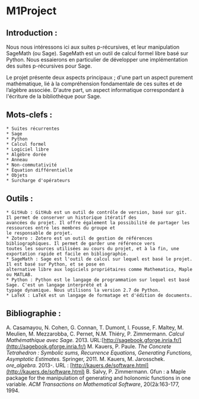 # M1Project

## Introduction : 
Nous nous intéressons ici aux suites p-récursives, et leur manipulation SageMath (ou Sage). SageMath est un outil de calcul formel libre basé sur Python. Nous essaierons en particulier de développer une implémentation des suites p-récursives pour Sage.

Le projet présente deux aspects principaux ; d'une part un aspect purement mathématique, lié à la compréhension fondamentale de ces suites et de l’algèbre associée. D'autre part, un aspect informatique correspondant à l'écriture de la bibliothèque pour Sage.


## Mots-clefs :
	* Suites récurrentes
	* Sage
	* Python
	* Calcul formel
	* Logiciel libre
	* Algèbre dorée
	* Anneau
	* Non-commutativité
	* Équation différentielle
	* Objets
	* Surcharge d'opérateurs


## Outils :
	* GitHub : GitHub est un outil de contrôle de version, basé sur git. Il permet de conserver un historique itératif des
	avancées du projet. Il offre également la possibilité de partager les ressources entre les membres du groupe et 
	le responsable de projet.
	* Zotero : Zotero est un outil de gestion de références bibliographiques. Il permet de garder une référence vers 
	toutes les sources utilisées au cours du projet, et à la fin, une exportation rapide et facile en bibliographie.
	* SageMath : Sage est l'outil de calcul sur lequel est basé le projet. Il est basé sur Python, et se pose en
	alternative libre aux logiciels propriétaires comme Mathematica, Maple ou MATLAB.
	* Python : Python est le langage de programmation sur lequel est basé Sage. C'est un langage interprété et à
	typage dynamique. Nous utilisons la version 2.7 de Python.
	* LaTeX : LaTeX est un langage de formatage et d'édition de documents.

## Bibliographie :
A. Casamayou, N. Cohen, G. Connan, T. Dumont, l. Fousse, F. Maltey, M. Meulien, M. Mezzarobba, C. Pernet,
N.M. Thiéry, P. Zimmermann. _Calcul Mathémathique avec Sage._ 2013.
URL:[http://sagebook.gforge.inria.fr/](http://sagebook.gforge.inria.fr/)
M. Kauers, P. Paule. _The Concrete Tetrahedron : Symbolic sums, Recurrence Equations, Generating
Functions, Asymptotic Estimates._ Springer, 2011.
M. Kauers, M. Jarosschek. *ore_algebra.* 2013-. 
URL : [http://kauers.de/software.html](http://kauers.de/software.html)
B. Salvy, P. Zimmermann. Gfun : a Maple package for the manipulation of generating and holonomic functions
in one variable. _ACM Transactions on Mathematical Software_, 20(2à:163-177, 1994.
